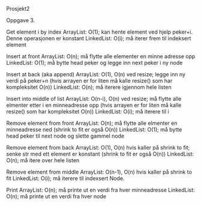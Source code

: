 Prosjekt2

Oppgave 3.

Get element i by index
ArrayList:  O(1); kan hente element ved hjelp peker+i. Denne operasjonen er konstant
LinkedList: O(i); må iterer frem til indeksert element

Insert at front
ArrayList:  O(n); må flytte alle elementer en minne adresse opp
LinkedList: O(1); må bytte head peker og legge inn next peker i ny node

Insert at back (aka append)
ArrayList:  O(1), O(n) ved resize; legge inn ny verdi på peker+n (hvis arrayen er for liten må kalle resize() som har kompleksitet O(n))
LinkedList: O(n); må iterere igjennom hele listen

Insert into middle of list
ArrayList:  O(n-i), O(n) ved resize; må flytte alle elmenter etter i en minneadresse opp (hvis arrayen er for liten må kalle resize() som har kompleksitet O(n))
LinkedList: O(i); må iterere til i

Remove element from front
ArrayList:  O(n); må flytte alle elmenter en minneadresse ned (shrink to fit er også O(n))
LinkedList: O(1); må bytte head peker til next node og slette gammel node

Remove element from back
ArrayList:  O(1), O(n) hvis kaller på shrink to fit; senke str med ett element er konstant (shrink to fit er også O(n))
LinkedList: O(n); må itere over hele listen

Remove element from middle
ArrayList:  O(n-1), O(n) hvis kaller på shrink to fit
LinkedList: O(i); må iterere til indexsert Node.

Print
ArrayList:  O(n); må printe ut en verdi fra hver minneadresse
LinkedList: O(n); må printe ut en verdi fra hver node
